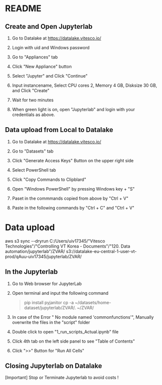 # README

## Create and Open Jupyterlab

1. Go to Datalake at https://datalake.vitesco.io/

2. Login with uid and Windows password

3. Go to "Appliances" tab

4. Click "New Appliance" button

5. Select "Jupyter" and Click "Continue"

6. Input instancename, Select CPU cores 2, Memory 4 GB, Disksize 30 GB, and Click "Create"

7. Wait for two minutes

8. When green light is on, open "Jupyterlab" and login with your credentials as above.


## Data upload from Local to Datalake

1. Go to Datalake at https://datalake.vitesco.io/

2. Go to "Datasets" tab

3. Click "Generate Access Keys" Button on the upper right side

4. Select PowerShell tab

5. Click "Copy Commands to Clipblard"

6. Open "Windows PowerShell" by pressing Windows key + "S"

7. Paset in the commmands copied from above by "Ctrl + V"

8. Paste in the following commands by "Ctrl + C" and "Ctrl + V"

# Data upload
aws s3 sync --dryrun C:/Users/uiv17345/"Vitesco Technologies"/"Controlling VT Korea - Documents"/"120. Data automation/jupyterlab"/ZVAR/ s3://datalake-eu-central-1-user-vt-prod/qAuu-uiv17345/jupyterlab/ZVAR/


## In the Jupyterlab ###

1. Go to Web browser for JupyterLab

2. Open terminal and input the following command

    > pip install pyjanitor
    > cp -a ~/datasets/home-dataset/jupyterlab/ZVAR/. ~/ZVAR/

3. In case of the Error " No module named 'commonfunctions'", Manually overwrite the files in the "script" folder

4. Double click to open "1_run_scripts_Actual.ipynb" file

5. Click 4th tab on the left side panel to see "Table of Contents"

6. Click ">>" Button for "Run All Cells"


## Closing Jupyterlab on Datalake

[Important] Stop or Terminate Jupyterlab to avoid costs !